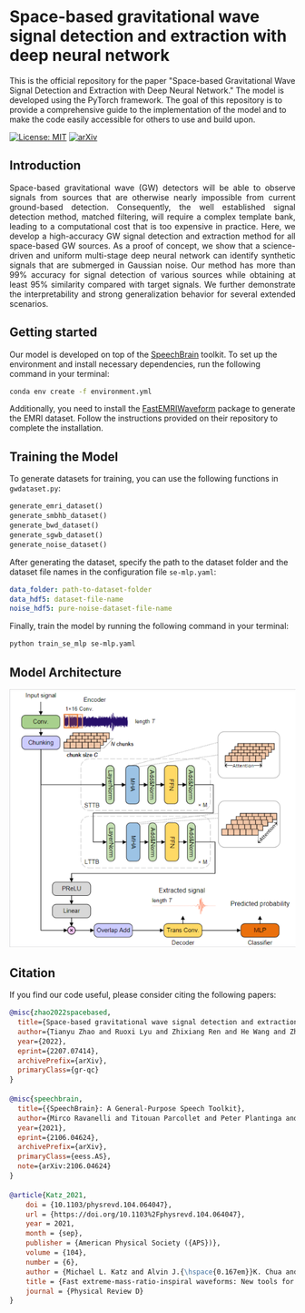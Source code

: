 # Space-based gravitational wave signal detection and extraction with deep neural network

This is the official repository for the paper "Space-based Gravitational Wave Signal Detection and Extraction with Deep Neural Network." The model is developed using the PyTorch framework. The goal of this repository is to provide a comprehensive guide to the implementation of the model and to make the code easily accessible for others to use and build upon.

[![License: MIT](https://img.shields.io/badge/License-MIT-green.svg?style=for-the-badge&logo=appveyor)](https://opensource.org/licenses/MIT) [![arXiv](https://img.shields.io/badge/arXiv-2207.07414-red?style=for-the-badge&logo=appveyor)](https://arxiv.org/abs/2207.07414)

## Introduction

<p align="justify">
Space-based gravitational wave (GW) detectors will be able to observe signals from sources that are otherwise nearly impossible from current ground-based detection. Consequently, the well established signal detection method, matched filtering, will require a complex template bank, leading to a computational cost that is too expensive in practice. Here, we develop a high-accuracy GW signal detection and extraction method for all space-based GW sources. As a proof of concept, we show that a science-driven and uniform multi-stage deep neural network can identify synthetic signals that are submerged in Gaussian noise. Our method has more than 99% accuracy for signal detection of various sources while obtaining at least 95% similarity compared with target signals. We further demonstrate the interpretability and strong generalization behavior for several extended scenarios.
</p>

## Getting started

Our model is developed on top of the [SpeechBrain](https://speechbrain.github.io/) toolkit. To set up the environment and install necessary dependencies, run the following command in your terminal:

```bash
conda env create -f environment.yml
```

Additionally, you need to install the [FastEMRIWaveform](https://github.com/BlackHolePerturbationToolkit/FastEMRIWaveforms) package to generate the EMRI dataset. Follow the instructions provided on their repository to complete the installation.

## Training the Model

To generate datasets for training, you can use the following functions in `gwdataset.py`:

```python
generate_emri_dataset()
generate_smbhb_dataset()
generate_bwd_dataset()
generate_sgwb_dataset()
generate_noise_dataset()
```

After generating the dataset, specify the path to the dataset folder and the dataset file names in the configuration file `se-mlp.yaml`:

```yaml
data_folder: path-to-dataset-folder
data_hdf5: dataset-file-name
noise_hdf5: pure-noise-dataset-file-name
```

Finally, train the model by running the following command in your terminal:

```bash
python train_se_mlp se-mlp.yaml
```

## Model Architecture

![network|300](images/network.png)

## Citation

If you find our code useful, please consider citing the following papers:

```bibtex
@misc{zhao2022spacebased,
  title={Space-based gravitational wave signal detection and extraction with deep neural network},
  author={Tianyu Zhao and Ruoxi Lyu and Zhixiang Ren and He Wang and Zhoujian Cao},
  year={2022},
  eprint={2207.07414},
  archivePrefix={arXiv},
  primaryClass={gr-qc}
}

@misc{speechbrain,
  title={{SpeechBrain}: A General-Purpose Speech Toolkit},
  author={Mirco Ravanelli and Titouan Parcollet and Peter Plantinga and Aku Rouhe and Samuele Cornell and Loren Lugosch and Cem Subakan and Nauman Dawalatabad and Abdelwahab Heba and Jianyuan Zhong and Ju-Chieh Chou and Sung-Lin Yeh and Szu-Wei Fu and Chien-Feng Liao and Elena Rastorgueva and François Grondin and William Aris and Hwidong Na and Yan Gao and Renato De Mori and Yoshua Bengio},
  year={2021},
  eprint={2106.04624},
  archivePrefix={arXiv},
  primaryClass={eess.AS},
  note={arXiv:2106.04624}
}

@article{Katz_2021,
	doi = {10.1103/physrevd.104.064047},
	url = {https://doi.org/10.1103%2Fphysrevd.104.064047},
	year = 2021,
	month = {sep},
	publisher = {American Physical Society ({APS})},
	volume = {104},
	number = {6},
	author = {Michael L. Katz and Alvin J.{\hspace{0.167em}}K. Chua and Lorenzo Speri and Niels Warburton and Scott A. Hughes},
	title = {Fast extreme-mass-ratio-inspiral waveforms: New tools for millihertz gravitational-wave data analysis},
	journal = {Physical Review D}
}
```
